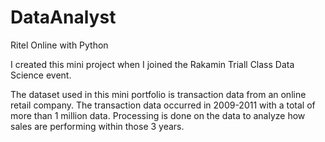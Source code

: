 # DataAnalyst
Ritel Online with Python

I created this mini project when I joined the Rakamin Triall Class Data Science event.

The dataset used in this mini portfolio is transaction data from an online retail company. The transaction data occurred in 2009-2011 with a total of more than 1 million data. Processing is done on the data to analyze how sales are performing within those 3 years.
